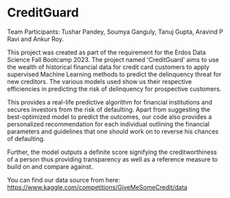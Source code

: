 # CreditGuard
Team Participants: Tushar Pandey, Soumya Ganguly, Tanuj Gupta, Aravind P Ravi and Ankur Roy.


This project was created as part of the requirement for the Erdos Data Science Fall Bootcamp 2023. The project named 'CreditGuard' aims to use the wealth of historical financial data for credit card customers to apply supervised Machine Learning methods to predict the delinquency threat for new creditors. The various models used show us their respective efficiencies in predicting the risk of delinquency for prospective customers.

This provides a real-life predictive algorithm for financial institutions and secures investors from the risk of defaulting. Apart from suggesting the best-optimized model to predict the outcomes, our code also provides a personalized recommendation for each individual outlining the financial parameters and guidelines that one should work on to reverse his chances of defaulting.

Further, the model outputs a definite score signifying the creditworthiness of a person thus providing transparency as well as a reference measure to build on and compare against.

You can find our data source from here: https://www.kaggle.com/competitions/GiveMeSomeCredit/data

